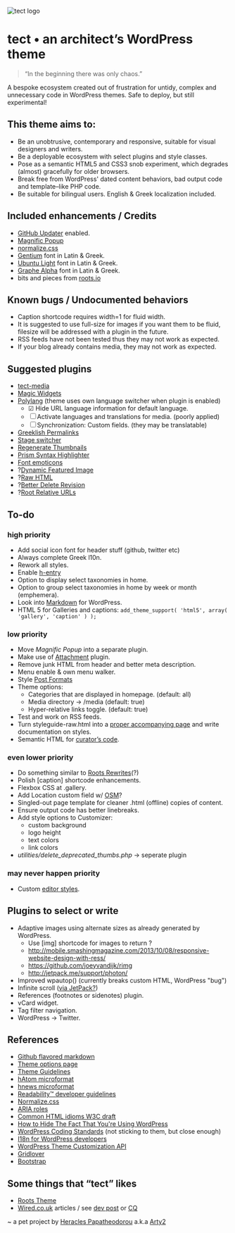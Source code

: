 ![tect logo](https://rawgithub.com/Arty2/tect/master/graphics/tect.svg)

tect • an architect’s WordPress theme
===================================
> “In the beginning there was only chaos.”

A bespoke ecosystem created out of frustration for untidy, complex and unnecessary code in WordPress themes. 
Safe to deploy, but still experimental!

This theme aims to:
-----------------------------------
* Be an unobtrusive, contemporary and responsive, suitable for visual designers and writers.
* Be a deployable ecosystem with select plugins and style classes.
* Pose as a semantic HTML5 and CSS3 snob experiment, which degrades (almost) gracefully for older browsers.
* Break free from WordPress' dated content behaviors, bad output code and template–like PHP code.
* Be suitable for bilingual users. English & Greek localization included.

Included enhancements / Credits
-----------------------------------
* [GitHub Updater](https://github.com/afragen/github-updater) enabled.
* [Magnific Popup](https://github.com/dimsemenov/Magnific-Popup)
* [normalize.css](http://necolas.github.io/normalize.css/)
* [Gentium](scripts.sil.org/gentium) font in Latin & Greek.
* [Ubuntu Light](http://font.ubuntu.com/) font in Latin & Greek.
* [Graphe Alpha](https://github.com/Arty2/graphe) font in Latin & Greek.
* bits and pieces from [roots.io](http://roots.io/starter-theme/)

Known bugs / Undocumented behaviors
-----------------------------------
* Caption shortcode requires width=1 for fluid width.
* It is suggested to use full-size for images if you want them to be fluid, filesize will be addressed with a plugin in the future.
* RSS feeds have not been tested thus they may not work as expected.
* If your blog already contains media, they may not work as expected.

Suggested plugins
-----------------------------------
* [tect-media](https://github.com/Arty2/wp-tect-media)
* [Magic Widgets](http://wordpress.org/plugins/magic-widgets/)
* [Polylang](http://wordpress.org/plugins/polylang/) (theme uses own language switcher when plugin is enabled)
	* ☑ Hide URL language information for default language.
	* ☐ Activate languages and translations for media. (poorly applied)
	* ☐ Synchronization: Custom fields. (they may be translatable)
* [Greeklish Permalinks](https://github.com/dyrer/greeklish-permalinks)
* [Stage switcher](https://github.com/roots/wp-stage-switcher)
* [Regenerate Thumbnails](http://wordpress.org/plugins/regenerate-thumbnails/)
* [Prism Syntax Highlighter](http://wordpress.org/plugins/prism-syntax-highlighter/)
* [Font emoticons](http://wordpress.org/plugins/font-emoticons/)
* ?[Dynamic Featured Image](http://wordpress.org/plugins/dynamic-featured-image/)
* ?[Raw HTML](http://wordpress.org/extend/plugins/raw-html/)
* ?[Better Delete Revision](http://wordpress.org/plugins/better-delete-revision/)
* ?[Root Relative URLs](http://wordpress.org/plugins/root-relative-urls/)


To-do
-----------------------------------

### high priority
* Add social icon font for header stuff (github, twitter etc)
* Always complete Greek l10n.
* Rework all styles.
* Enable [h-entry](http://microformats.org/wiki/h-entry)
* Option to display select taxonomies in home.
* Option to group select taxonomies in home by week or month (emphemera).
* Look into [Markdown](http://en.support.wordpress.com/markdown-quick-reference/) for WordPress.
* HTML 5 for Galleries and captions: `add_theme_support( 'html5', array( 'gallery', 'caption' ) );`

### low priority
* Move *Magnific Popup* into a separate plugin.
* Make use of [Attachment](http://wordpress.org/plugins/attachments/) plugin.
* Remove junk HTML from header and better meta description.
* Menu enable & own menu walker.
* Style [Post Formats](http://codex.wordpress.org/Post_Formats)
* Theme options:
	* Categories that are displayed in homepage. (default: all)
	* Media directory → /media (default: true)
	* Hyper-relative links toggle. (default: true)
* Test and work on RSS feeds.
* Turn styleguide-raw.html into a [proper accompanying page](http://wordpress.stackexchange.com/posts/35487/revisions) and write documentation on styles.
* Semantic HTML for [curator’s code](http://www.brainpickings.org/index.php/2012/03/09/curators-code/).

### even lower priority
* Do something similar to [Roots Rewrites](http://roots.io/plugins/roots-rewrites/)(?)
* Polish [caption] shortcode enhancements.
* Flexbox CSS at .gallery.
* Add Location custom field w/ [OSM](http://wordpress.org/plugins/osm/)?
* Singled-out page template for cleaner .html (offline) copies of content.
* Ensure output code has better linebreaks.
* Add style options to Customizer:
	* custom background
	* logo height
	* text colors
	* link colors
* *utilities/delete_deprecated_thumbs.php* → seperate plugin

### may never happen priority
* Custom [editor styles](http://codex.wordpress.org/Function_Reference/add_editor_style).


Plugins to select or write
-----------------------------------
* Adaptive images using alternate sizes as already generated by WordPress.
	* Use [img] shortcode for images to return <picture>?
	* http://mobile.smashingmagazine.com/2013/10/08/responsive-website-design-with-ress/
	* https://github.com/joeyvandijk/rimg
	* http://jetpack.me/support/photon/
* Improved wpautop() (currently breaks custom HTML, WordPress "bug")
* Infinite scroll ([via JetPack?](http://jetpack.me/support/infinite-scroll/))
* References (footnotes or sidenotes) plugin.
* vCard widget.
* Tag filter navigation.
* WordPress → Twitter.


References
-----------------------------------
* [Github flavored markdown](https://help.github.com/articles/github-flavored-markdown)
* [Theme options page](http://codex.wordpress.org/Creating_Options_Pages)
* [Theme Guidelines](http://make.wordpress.org/themes/guidelines/)
* [hAtom microformat](http://microformats.org/wiki/hAtom)
* [hnews microformat](http://microformats.org/wiki/hnews)
* [Readability™ developer guidelines](http://www.readability.com/developers/guidelines)
* [Normalize.css](http://necolas.github.io/normalize.css/)
* [ARIA roles](http://alistapart.com/article/aria-and-progressive-enhancement)
* [Common HTML idioms W3C draft](http://www.w3.org/html/wg/drafts/html/master/common-idioms.html#footnotes)
* [How to Hide The Fact That You're Using WordPress](http://benword.com/how-to-hide-that-youre-using-wordpress/)
* [WordPress Coding Standards](http://codex.wordpress.org/WordPress_Coding_Standards) (not sticking to them, but close enough)
* [I18n for WordPress developers](http://codex.wordpress.org/I18n_for_WordPress_Developers)
* [WordPress Theme Customization API](https://codex.wordpress.org/Theme_Customization_API)
* [Gridlover](http://www.gridlover.net/app/)
* [Bootstrap](http://getbootstrap.com/components/)



Some things that “tect” likes
-----------------------------------
* [Roots Theme](http://roots.io/)
* [Wired.co.uk](http://www.wired.co.uk/magazine/archive/2013/03/features/up) articles / see [dev post](http://views.fromthe7th.com/posts/2013/04/wired-uk-website-launches-new-articles) or [CQ](http://www.gq-magazine.co.uk/entertainment/articles/2013-04/09/steve-martin-david-walliams-in-conversation/viewall)

~ a pet project by [Heracles Papatheodorou](http://archi.tect.gr) a.k.a [Arty2](http://www.twitter.com/Arty2)